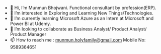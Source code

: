 - 👋 Hi, I’m Munmun Bhojwani. Functional consultant by profession(ERP). 
- 👀 I’m interested in Exploring and Learning New Things/Technologies.
- 🌱 I’m currently learning Microsoft Azure as an Intern at Microsoft and Power BI at Udemy.
- 💞️ I’m looking to collaborate as Business Analyst/ Product Analyst/ Product Manager
- 📫 How to reach me : munmun.holyfamily@gmail.com   Mobile No: 9589364651

<!---
Mun0802/Mun0802 is a ✨ special ✨ repository because its `README.md` (this file) appears on your GitHub profile.
You can click the Preview link to take a look at your changes.
--->
